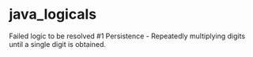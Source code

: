 # java_logicals
Failed logic to be resolved
#1 Persistence - Repeatedly multiplying digits until a single digit is obtained.
